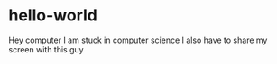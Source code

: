 # hello-world
Hey computer
  I am stuck in computer science
  I also have to share my screen with this guy
